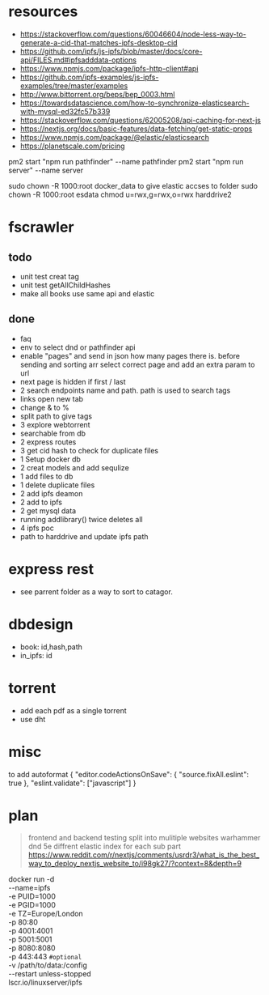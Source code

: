 # resources

- https://stackoverflow.com/questions/60046604/node-less-way-to-generate-a-cid-that-matches-ipfs-desktop-cid
- https://github.com/ipfs/js-ipfs/blob/master/docs/core-api/FILES.md#ipfsadddata-options
- https://www.npmjs.com/package/ipfs-http-client#api
- https://github.com/ipfs-examples/js-ipfs-examples/tree/master/examples
- http://www.bittorrent.org/beps/bep_0003.html
- https://towardsdatascience.com/how-to-synchronize-elasticsearch-with-mysql-ed32fc57b339
- https://stackoverflow.com/questions/62005208/api-caching-for-next-js
- https://nextjs.org/docs/basic-features/data-fetching/get-static-props
- https://www.npmjs.com/package/@elastic/elasticsearch
- https://planetscale.com/pricing

pm2 start "npm run pathfinder" --name pathfinder
pm2 start "npm run server" --name server

sudo chown -R 1000:root docker_data   to give elastic accses to folder
sudo chown -R 1000:root esdata
chmod u=rwx,g=rwx,o=rwx harddrive2
# fscrawler

## todo
- unit test creat tag
- unit test getAllChildHashes
- make all books use same api and elastic

## done
- faq
- env to select dnd or pathfinder api
- enable "pages" and send in json how many pages there is. before sending and sorting arr select correct page and add an extra param to url
- next page is hidden if first / last
- 2 search endpoints name and path. path is used to search tags
- links open new tab
- change & to %
- split path to give tags
- 3 explore webtorrent
- searchable from db
- 2 express routes   
- 3 get cid hash to check for duplicate files
- 1 Setup docker db
- 2 creat models and add sequlize
- 1 add files to db
- 1 delete duplicate files
- 2 add ipfs deamon
- 2 add to ipfs
- 2 get mysql data 
- running addlibrary() twice deletes all
- 4 ipfs poc
- path to harddrive and update ipfs path
# express rest
- see parrent folder as a way to sort to catagor.
# dbdesign
- book: id,hash,path
- in_ipfs: id
# torrent
- add each pdf as a single torrent
- use dht 
# misc
to add autoformat
{
    "editor.codeActionsOnSave": {
        "source.fixAll.eslint": true
    },
    "eslint.validate": ["javascript"]
}

# plan
> frontend and backend testing
> split into mulitiple websites warhammer dnd 5e
> diffrent elastic index for each sub part
> https://www.reddit.com/r/nextjs/comments/usrdr3/what_is_the_best_way_to_deploy_nextjs_website_to/i98gk27/?context=8&depth=9

docker run -d \
  --name=ipfs \
  -e PUID=1000 \
  -e PGID=1000 \
  -e TZ=Europe/London \
  -p 80:80 \
  -p 4001:4001 \
  -p 5001:5001 \
  -p 8080:8080 \
  -p 443:443 `#optional` \
  -v /path/to/data:/config \
  --restart unless-stopped \
  lscr.io/linuxserver/ipfs